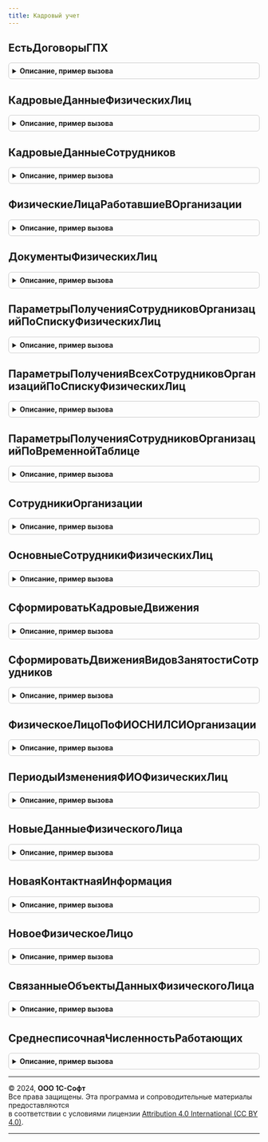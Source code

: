 ```yaml
---
title: Кадровый учет
---
```



## ЕстьДоговорыГПХ
<details style="margin: 1em 0; padding: 0.5em; border: 1px solid #ccc; border-radius: 6px;">

<summary style="font-weight: bold; cursor: pointer;">Описание, пример вызова</summary>

```bsl

Функция ЕстьДоговорыГПХ(ФизическоеЛицо, Организация = Неопределено, НачалоПериода = Неопределено) Экспорт
```

Пример вызова
```bsl
Результат = КадровыйУчет.ЕстьДоговорыГПХ(ФизическоеЛицо, Организация, НачалоПериода);
```
</details>

## КадровыеДанныеФизическихЛиц
<details style="margin: 1em 0; padding: 0.5em; border: 1px solid #ccc; border-radius: 6px;">

<summary style="font-weight: bold; cursor: pointer;">Описание, пример вызова</summary>

```bsl

// Возвращает таблицу значений заполненную данными физических лиц, перечисленными в
// параметре СписокНеобходимыхДанных.
//
// Параметры:
//	ТолькоРазрешенные - Булево
//  СписокФизическихЛиц - Массив ссылок на элементы справочника физические лица или
//						  СправочникСсылка.ФизическиеЛица.
//  КадровыеДанные 	- 	Строка - список полей данных, перечисленных через запятую.
//					-	Массив строк с полями данных, которые необходимо получить.
//	ДатаПолученияДанных	- дата на которую необходимо получить данные физических лиц,
//						  применимо к данным, носящим периодический характер (например - ФИО).
//						  Если дату не указывать, будут получены самые последние данные.
//
//  ПоляОтбораПериодическихДанных - Структура, в качестве ключа указывается имя таблицы, содержащей
//						  периодические данные (например ФИОФизическихЛиц, ГражданствоФизическихЛиц).
//						  В качестве значений коллекция условий отбора,
//						  соединяемых по "И" и применяемых к регистру сведений.
//						  Коллекция строки которой имеют поля.
//							 * ЛевоеЗначение - строка, имя поля регистра сведений.
//							 * ВидСравнения - строка, вид сравнения, допустимый в языке запросов.
//							 * ПравоеЗначение - значение для сравнения с полем ЛевоеЗначение.
//
//	Список полей, допустимых в параметре КадровыеДанные см. КадровыйУчетВнутренний.ЗапросВТКадровыеДанныеФизическихЛиц.
//
// Возвращаемое значение:
//   ТаблицаЗначений   - Таблица значений, содержащая обязательные поля ФизическоеЛицо, Период поля запрошенных
//						 кадровых данных.
//
Функция КадровыеДанныеФизическихЛиц(ТолькоРазрешенные, СписокФизическихЛиц, КадровыеДанные, ДатаПолученияДанных = '00010101', ПоляОтбораПериодическихДанных = Неопределено) Экспорт
```

Пример вызова
```bsl
Результат = КадровыйУчет.КадровыеДанныеФизическихЛиц(ТолькоРазрешенные, СписокФизическихЛиц, КадровыеДанные, ДатаПолученияДанных, ПоляОтбораПериодическихДанных);
```
</details>

## КадровыеДанныеСотрудников
<details style="margin: 1em 0; padding: 0.5em; border: 1px solid #ccc; border-radius: 6px;">

<summary style="font-weight: bold; cursor: pointer;">Описание, пример вызова</summary>

```bsl

// Возвращает таблицу значений заполненную данными сотрудников, перечисленными в
// параметре СписокНеобходимыхДанных.
//
// Параметры:
//	ТолькоРазрешенные - Булево
//  СписокСотрудников - Массив ссылок на элементы справочника сотрудники или
//						  СправочникСсылка.Сотрудники.
//  КадровыеДанные - 	Строка - список полей данных, перечисленных через запятую
//						или Массив строк с полями данных, которые необходимо получить.
//	ДатаПолученияДанных	- дата на которую необходимо получить данные сотрудников,
//						применимо к данным, носящим периодический характер.
//						Если дату не указывать, будут получены самые последние данные.
//
//
//  ПоляОтбораПериодическихДанных - Структура, в качестве ключа указывается имя таблицы, содержащей
//									периодические данные (например ФИОФизическихЛиц, ГражданствоФизическихЛиц).
//									В качестве значений коллекция условий отбора,
//									соединяемых по "И" и применяемых к регистру сведений.
//									Коллекция строки которой имеют поля.
//										* ЛевоеЗначение - строка, имя поля регистра сведений.
//										* ВидСравнения - строка, вид сравнения, допустимый в языке запросов.
//										* ПравоеЗначение - значение для сравнения с полем ЛевоеЗначение.
//
//	Список полей, допустимых в параметре КадровыеДанные см. КадровыйУчетВнутренний.ЗапросВТКадровыеДанныеСотрудников.
//
// Возвращаемое значение:
//   ТаблицаЗначений   - Таблица значений, содержащая запрошенные данные.
//
Функция КадровыеДанныеСотрудников(ТолькоРазрешенные, СписокСотрудников, КадровыеДанные, ДатаПолученияДанных = '00010101', ПоляОтбораПериодическихДанных = Неопределено, ФормироватьСПериодичностьДень = Истина) Экспорт
```

Пример вызова
```bsl
Результат = КадровыйУчет.КадровыеДанныеСотрудников(ТолькоРазрешенные, СписокСотрудников, КадровыеДанные, ДатаПолученияДанных, ПоляОтбораПериодическихДанных, ФормироватьСПериодичностьДень);
```
</details>

## ФизическиеЛицаРаботавшиеВОрганизации
<details style="margin: 1em 0; padding: 0.5em; border: 1px solid #ccc; border-radius: 6px;">

<summary style="font-weight: bold; cursor: pointer;">Описание, пример вызова</summary>

```bsl

// Возвращает таблицу значений заполненную физическими лицами, работавшими в организации в
// заданном периоде.
//
// Параметры:
//	ТолькоРазрешенные - Булево
//  Организация - СправочникСсылка.Организации - организация по которой необходимо отобрать работавших
//				  в ней физических лиц.
//	НачалоПериода 		- Дата
//	ОкончаниеПериода 	- Дата
//  Подразделение - СправочникСсылка.ПодразделенияОрганизаций - подразделение, по которому необходимо отобрать
//					работавших физических лиц. Если подразделение не указывать - будут отобраны физические
//					лица по всей организации.
//
// Возвращаемое значение:
//   ТаблицаЗначений   - Таблица значений, содержащая поля Период (Дата, соответствует указанному параметру
//                       ОкончаниеПериода) и ФизическоеЛицо.
//
Функция ФизическиеЛицаРаботавшиеВОрганизации(ТолькоРазрешенные, Организация, НачалоПериода, ОкончаниеПериода, Подразделение = Неопределено) Экспорт
```

Пример вызова
```bsl
Результат = КадровыйУчет.ФизическиеЛицаРаботавшиеВОрганизации(ТолькоРазрешенные, Организация, НачалоПериода, ОкончаниеПериода, Подразделение);
```
</details>

## ДокументыФизическихЛиц
<details style="margin: 1em 0; padding: 0.5em; border: 1px solid #ccc; border-radius: 6px;">

<summary style="font-weight: bold; cursor: pointer;">Описание, пример вызова</summary>

```bsl

// Возвращает таблицу значений заполненную данными документов физических лиц.
//
// Параметры:
//  СписокФизическихЛиц - Массив ссылок на элементы справочника физические лица или
//						  СправочникСсылка.ФизическиеЛица.
//	ТолькоРазрешенные - Булево
//  ВидДокумента		- СправочникСсылка.ВидыДокументовФизическихЛиц, вид необходимого
//						  документа.
//	ДатаПолученияДанных	- дата на которую необходимо получить данные документов физических лиц,
//						если дату не указывать, данные будут получены на текущую дату.
//
// Возвращаемое значение:
//   ТаблицаЗначений   - Таблица значений, содержащая поля.
//						Период - Дата
//						ФизическоеЛицо - СправочникСсылка.ФизическиеЛица
//						ВидДокумента - СправочникСсылка.ВидыДокументовФизическихЛиц
//						Серия - Строка
//						Номер - Строка
//						ДатаВыдачи - Дата
//						КемВыдан Строка
//						КодПодразделения - Строка
//						ЯвляетсяДокументомУдостоверяющимЛичность - Булево
//						Представление - Строка
//
Функция ДокументыФизическихЛиц(СписокФизическихЛиц, ТолькоРазрешенные, ВидДокумента = Неопределено, ДатаПолученияДанных = Неопределено) Экспорт
```

Пример вызова
```bsl
Результат = КадровыйУчет.ДокументыФизическихЛиц(СписокФизическихЛиц, ТолькоРазрешенные, ВидДокумента, ДатаПолученияДанных);
```
</details>

## ПараметрыПолученияСотрудниковОрганизацийПоСпискуФизическихЛиц
<details style="margin: 1em 0; padding: 0.5em; border: 1px solid #ccc; border-radius: 6px;">

<summary style="font-weight: bold; cursor: pointer;">Описание, пример вызова</summary>

```bsl

// Различаются следующие подмножества сотрудников:
//		* Сотрудники принятые только по трудовым договорам (1).
//		* Сотрудники с которыми только заключен договор ГПХ (2).
//		* Сотрудники принятые по трудовым договорам ИС которыми заключены договоры ГПХ (3).
//
// Для получения сотрудников используются параметры:
//		* РаботникиПоТрудовымДоговорам.
//		* РаботникиПоДоговорамГПХ.
//
// Поддерживаются следующие сочетания параметров:
//
//		РаботникиПоТрудовымДоговорам = Истина
//		РаботникиПоДоговорамГПХ = Ложь
//			В выборку войдет только 1 подмножество сотрудников.
//
//		РаботникиПоТрудовымДоговорам = Истина
//		РаботникиПоДоговорамГПХ = Неопределено
//			В выборку войдут 1 и 3 подмножества сотрудников.
//
//		РаботникиПоТрудовымДоговорам = Истина
//		РаботникиПоДоговорамГПХ = Истина
//			В выборку войдут 1,2 и 3 подмножества сотрудников.
//
//		РаботникиПоТрудовымДоговорам = Неопределено
//		РаботникиПоДоговорамГПХ = Истина
//			В выборку войдут 2 и 3 подмножества сотрудников.
//
//		РаботникиПоТрудовымДоговорам = Ложь
//		РаботникиПоДоговорамГПХ = Истина
//			В выборку войдет только 2 подмножество сотрудников.
//
//		РаботникиПоТрудовымДоговорам = Ложь
//		РаботникиПоДоговорамГПХ = Ложь
//			Сформирует пустую таблицу.
//
// При другом сочетании параметров будет вызвано исключение.
//
// Различаются следующие сочетания:
//		РаботникиПоТрудовымДоговорам = Истина
//		ПодработкиСотрудниковПоТрудовымДоговорам = Ложь
//			В выборку попадут только головные сотрудники.
//
//		РаботникиПоТрудовымДоговорам = Истина
//		ПодработкиСотрудниковПоТрудовымДоговорам = Истина
//			В выборку попадут как головные сотрудники, так и подработки.
//
//		РаботникиПоТрудовымДоговорам = Неопределено
//		ПодработкиСотрудниковПоТрудовымДоговорам = Истина
//			В выборку попадут только подработки.
//
// При значении параметра РаботникиПоТрудовымДоговорам = Ложь, значение параметра
// ПодработкиСотрудниковПоТрудовымДоговорам игнорируется. Т.е. в выборку не попадут
// ни головные сотрудники ни подработки.
//
// При отборе подработок учитываются те же параметры отбора по периоду, организации
// и подразделению, что применяются для отбора головных сотрудников.

// Возвращает структуру параметров для СоздатьВТСотрудникиОрганизаций. Позволяет формировать списки
// сотрудников с различными сочетаниями трудовых отношений.
//
// Возвращаемое значение:
//	Структура - Содержит ключи:
//				* Организация 		- СправочникСсылка.Организации, если параметр опустить в таблицу войдут все сотрудник
//										независимо от организации.
//				* ОтбиратьПоГоловнойОрганизации - если Истина, то отбор по головной организации, иначе по текущей организации.
//													По умолчанию - ЛОЖЬ
//				* Подразделение 		- СправочникСсылка.ПодразделенияОрганизаций, в таблицу войдут сотрудники указанного подразделения
//										и всех подразделений, подчиненных указанному, если параметр опустить в таблицу войдут все сотрудники.
//				* СписокФизическихЛиц - Массив ссылок на элементы справочника ФизическиеЛица, если параметр опустить,
//										в таблицу войдут сотрудники всех физических лиц когда либо работавших в Организации.
//				* НачалоПериода 		- Дата, значение по умолчанию '00010101'. Если параметр устанавливается, параметр ОкончаниеПериода
//										обязателен к заполнению.
//				* ОкончаниеПериода	- Дата, значение по умолчанию '00010101'. При установке должно выполняться условие
//										ОкончаниеПериода >= НачалоПериода. Используется для выборки кадровых данных сотрудников, если
//										параметр не указан, выборка будет производиться на текущую дату сеанса.
//				* КадровыеДанные		- Строка, содержит список полей кадровых данных, см. описание к функции КадровыеДанныеСотрудников.
//										См. описание параметра КадровыеДанные функции КадровыйУчетВнутренний.ЗапросВТКадровыеДанныеСотрудников.
//				* Отборы				- Массив, структур описывающих отборы сотрудников
//										см. ЗарплатаКадрыОбщиеНаборыДанных.ДобавитьВКоллекциюОтбор,
//										допустимые отборы описаны см. КритерииПоискаСотрудниковПоКоллекцииОтборов.
//				* РаботникиПоТрудовымДоговорам				- Булево, Неопределено (Истина - работник по ТД, Ложь - не работает по ТД
//																Неопределено - неважно наличие ТД).
//				* ПодработкиРаботниковПоТрудовымДоговорам	- Булево.
//				* РаботникиПоДоговорамГПХ					- Булево, Неопределено (Истина - есть действующие договоры ГПХ, Ложь - нет
//																действующих договоров ГПХ, Неопределено - неважно наличие действующего
//																договора ГПХ).
//				* ВыбрасыватьИсключениеДоступа				- Булево, если Ложь будут проверяться право чтения к таблицам из которых
//																получаются данные и если такого права нет - запросы выполняться не будут
//
Функция ПараметрыПолученияСотрудниковОрганизацийПоСпискуФизическихЛиц() Экспорт
```

Пример вызова
```bsl
Результат = КадровыйУчет.ПараметрыПолученияСотрудниковОрганизацийПоСпискуФизическихЛиц() 
```
</details>

## ПараметрыПолученияВсехСотрудниковОрганизацийПоСпискуФизическихЛиц
<details style="margin: 1em 0; padding: 0.5em; border: 1px solid #ccc; border-radius: 6px;">

<summary style="font-weight: bold; cursor: pointer;">Описание, пример вызова</summary>

```bsl

// Возвращает структуру параметров для СоздатьВТСотрудникиОрганизаций.
//
// Возвращаемое значение:
//   Структура - Содержит ключи:
//				Организация 		- СправочникСсылка.Организации, если параметр опустить в таблицу войдут все сотрудник
//										независимо от организации.
//				ОтбиратьПоГоловнойОрганизации - если Истина, то отбор по головной организации, иначе по текущей организации.
//												По умолчанию - ЛОЖЬ
//				Подразделение 		- СправочникСсылка.ПодразделенияОрганизаций, в таблицу войдут сотрудники указанного подразделения
//										и всех подразделений, подчиненных указанному, если параметр опустить в таблицу войдут все сотрудники.
//				СписокФизическихЛиц - Массив ссылок на элементы справочника ФизическиеЛица, если параметр опустить,
//										в таблицу войдут сотрудники всех физических лиц когда либо работавших в Организации.
//				НачалоПериода 		- Дата, значение по умолчанию '00010101'. Если параметр устанавливается, параметр ОкончаниеПериода
//										обязателен к заполнению.
//				ОкончаниеПериода	- Дата, значение по умолчанию '00010101'. При установке должно выполняться условие
//										ОкончаниеПериода >= НачалоПериода. Используется для выборки кадровых данных сотрудников, если
//										параметр не указан, выборка будет производиться на текущую дату сеанса.
//				КадровыеДанные		- Строка, содержит список полей кадровых данных, см. описание к функции КадровыеДанныеСотрудников.
//				Отборы				- Массив, структур описывающих отборы сотрудников
//										см. ЗарплатаКадрыОбщиеНаборыДанных.ДобавитьВКоллекциюОтбор,
//										допустимые отборы описаны см. КритерииПоискаСотрудниковПоКоллекцииОтборов.
//
Функция ПараметрыПолученияВсехСотрудниковОрганизацийПоСпискуФизическихЛиц() Экспорт
```

Пример вызова
```bsl
Результат = КадровыйУчет.ПараметрыПолученияВсехСотрудниковОрганизацийПоСпискуФизическихЛиц() 
```
</details>

## ПараметрыПолученияСотрудниковОрганизацийПоВременнойТаблице
<details style="margin: 1em 0; padding: 0.5em; border: 1px solid #ccc; border-radius: 6px;">

<summary style="font-weight: bold; cursor: pointer;">Описание, пример вызова</summary>

```bsl

// Возвращает структуру параметров для СоздатьВТСотрудникиОрганизаций.
//
// Возвращаемое значение:
//	Структура - Содержит ключи:
//				* Организация 		- СправочникСсылка.Организации, если параметр опустить в таблицу войдут все сотрудник
//										независимо от организации.
//				* ОтбиратьПоГоловнойОрганизации - если Истина, то отбор по головной организации, иначе по текущей организации.
//													По умолчанию - ЛОЖЬ
//				* Подразделение 		- СправочникСсылка.ПодразделенияОрганизаций, в таблицу войдут сотрудники указанного подразделения
//										и всех подразделений, подчиненных указанному, если параметр опустить в таблицу войдут все сотрудники.
//				* ИмяВТФизическиеЛица - Строка, имя временной таблицы, содержащей физические лица (по умолчанию "ВТФизическиеЛица").
//				* ИмяПоляФизическоеЛицо - Строка, имя поля - Физическое лицо (по умолчанию "ФизическоеЛицо").
//				* НачалоПериода 		- Дата, значение по умолчанию '00010101'. Если параметр устанавливается, параметр ОкончаниеПериода
//										обязателен к заполнению.
//				* ОкончаниеПериода 	- Дата, значение по умолчанию '00010101'. При установке должно выполняться условие
//										ОкончаниеПериода >= НачалоПериода. Используется для выборки кадровых данных сотрудников, если
//										параметр не указан, выборка будет производиться на текущую дату сеанса.
//				* КадровыеДанные 		- Строка, содержит список полей кадровых данных, см. описание к функции КадровыеДанныеСотрудников.
//				* Отборы				- Массив, структур описывающих отборы сотрудников
//										см. ЗарплатаКадрыОбщиеНаборыДанных.ДобавитьВКоллекциюОтбор,
//										допустимые отборы описаны см. КритерииПоискаСотрудниковПоКоллекцииОтборов.
//				* РаботникиПоТрудовымДоговорам 				- Булево, Неопределено (Истина - работник по ТД, Ложь - не работает по ТД
//																Неопределено - неважно наличие ТД).
//				* ПодработкиРаботниковПоТрудовымДоговорам 	- Булево.
//				* РаботникиПоДоговорамГПХ 					- Булево, Неопределено (Истина - есть действующие договоры ГПХ, Ложь - нет
//																действующих договоров ГПХ, Неопределено - неважно наличие действующего
//																договора ГПХ).
//
Функция ПараметрыПолученияСотрудниковОрганизацийПоВременнойТаблице() Экспорт
```

Пример вызова
```bsl
Результат = КадровыйУчет.ПараметрыПолученияСотрудниковОрганизацийПоВременнойТаблице() 
```
</details>

## СотрудникиОрганизации
<details style="margin: 1em 0; padding: 0.5em; border: 1px solid #ccc; border-radius: 6px;">

<summary style="font-weight: bold; cursor: pointer;">Описание, пример вызова</summary>

```bsl

// Возвращает таблицу значений, заполненную сотрудниками.
//
// Параметры:
//	ТолькоРазрешенные - Булево
//	Параметры - Структура, подготовленная с помощью методов
//	            ПараметрыПолученияСотрудниковОрганизацийПоСпискуФизическихЛиц,
//	            ПараметрыПолученияСотрудниковОрганизацийПоВременнойТаблице
//
// Возвращаемое значение:
//   ТаблицаЗначений   - Таблица значений, содержащая поля
//							* Период 			- Дата, равен значению ключа ОкончаниеПериода параметра Параметры
//						 	* Сотрудник			- СправочникСсылка.Сотрудники
//							* ФизическоеЛицо	- СправочникСсылка.ФизическиеЛица
//							<кадровые данные>	- указанные в ключе КадровыеДанные параметра Параметры.
//
Функция СотрудникиОрганизации(ТолькоРазрешенные, Параметры) Экспорт
```

Пример вызова
```bsl
Результат = КадровыйУчет.СотрудникиОрганизации(ТолькоРазрешенные, Параметры) 
```
</details>

## ОсновныеСотрудникиФизическихЛиц
<details style="margin: 1em 0; padding: 0.5em; border: 1px solid #ccc; border-radius: 6px;">

<summary style="font-weight: bold; cursor: pointer;">Описание, пример вызова</summary>

```bsl

// Возвращает таблицу значений содержащую поля ФизическоеЛицо и Сотрудник. Сотрудник отбирается по принципам:
//		- Работает на указанный период.
//		- Выбирается сотрудник, работающий по основному месту работы, если такового не существует, выбирается
//			сотрудник, работающий по совместительству, принятый на наиболее раннюю дату.
//
// Параметры:
//			СписокФизическихЛиц - Массив ссылок на элементы справочника ФизическиеЛица или
//								- СправочникСсылка.ФизическиеЛица
//								- Неопределено - в таблицу войдут "основные" сотрудники всех
//									физических лиц когда либо работавших в организации.
//			ТолькоРазрешенные	- Булево
//			Организация			- СправочникСсылка.Организации
//			Период				- Дата
//
//
// Возвращаемое значение:
//   ТаблицаЗначений   - Таблица значений, содержащая поля Сотрудник и соответствующее сотруднику ФизическоеЛицо.
//
Функция ОсновныеСотрудникиФизическихЛиц(СписокФизическихЛиц, ТолькоРазрешенные, Организация, Период) Экспорт
```

Пример вызова
```bsl
Результат = КадровыйУчет.ОсновныеСотрудникиФизическихЛиц(СписокФизическихЛиц, ТолькоРазрешенные, Организация, Период) 
```
</details>

## СформироватьКадровыеДвижения
<details style="margin: 1em 0; padding: 0.5em; border: 1px solid #ccc; border-radius: 6px;">

<summary style="font-weight: bold; cursor: pointer;">Описание, пример вызова</summary>

```bsl

// Заполняет кадровые движения документа
//		КадроваяИсторияСотрудников
//
// Параметры:
//  РегистраторОбъект
//	Движения - коллекция движений, в которой необходимо заполнить кадровые движения.
//	КадровыеДвижения - таблица значений с полями:
//		ДатаСобытия
//		ВидСобытия - Перечисление.ВидыКадровыхСобытий
//		Сотрудник
//		ГоловнаяОрганизация
//		Организация
//		Подразделение
//		Должность
//		ВидЗанятости
//	ТолькоБронированиеПозиции	- Булево
//	Записывать					- Булево
//
Процедура СформироватьКадровыеДвижения(РегистраторОбъект, Движения, КадровыеДвижения, ТолькоБронированиеПозиции = Ложь, Записывать = Истина) Экспорт
```

Пример вызова
```bsl
КадровыйУчет.СформироватьКадровыеДвижения(РегистраторОбъект, Движения, КадровыеДвижения, ТолькоБронированиеПозиции, Записывать);
```
</details>

## СформироватьДвиженияВидовЗанятостиСотрудников
<details style="margin: 1em 0; padding: 0.5em; border: 1px solid #ccc; border-radius: 6px;">

<summary style="font-weight: bold; cursor: pointer;">Описание, пример вызова</summary>

```bsl

// Заполняет движения документа по регистру сведений ВидыЗанятостиСотрудников
//
// Параметры:
//	Движения						- коллекция движений, в которой необходимо заполнить кадровые движения.
//	КоллекцияДвиженийВидовЗанятости - таблица значений с полями:
//		Сотрудник
//		ГоловнаяОрганизация
//		ФизическоеЛицо
//		ВидЗанятости
//		ДействуетДо
//	Записывать						- Булево
//
Процедура СформироватьДвиженияВидовЗанятостиСотрудников(Движения, КоллекцияВидовЗанятости, Записывать = Истина) Экспорт
```

Пример вызова
```bsl
КадровыйУчет.СформироватьДвиженияВидовЗанятостиСотрудников(Движения, КоллекцияВидовЗанятости, Записывать);
```
</details>

## ФизическоеЛицоПоФИОСНИЛСИОрганизации
<details style="margin: 1em 0; padding: 0.5em; border: 1px solid #ccc; border-radius: 6px;">

<summary style="font-weight: bold; cursor: pointer;">Описание, пример вызова</summary>

```bsl

// Функция возвращает ссылку на физическое лицо, найденное по переданным фамилии, имени, отчеству СНИЛС и организации
// (см. функцию ЭлектронныйДокументооборотСКонтролирующимиОрганамиВызовСервераПереопределяемый.ФизЛицоПоФИО).
//
// Параметры:
//  Фамилия		- Строка - Фамилия физического лица.
//  Имя			- Строка - Имя физического лица.
//  Отчество	- Строка - Отчество физического лица.
//  СНИЛС		- Строка - СНИЛС физического лица.
//  Организация - СправочникСсылка.Организации - организация, в которой работает физическое лицо.
//
// Возвращаемое значение:
//   СправочникСсылка.ФизическиеЛица
//
Функция ФизическоеЛицоПоФИОСНИЛСИОрганизации(Фамилия, Имя, Отчество, СНИЛС, Организация) Экспорт
```

Пример вызова
```bsl
Результат = КадровыйУчет.ФизическоеЛицоПоФИОСНИЛСИОрганизации(Фамилия, Имя, Отчество, СНИЛС, Организация) 
```
</details>

## ПериодыИзмененияФИОФизическихЛиц
<details style="margin: 1em 0; padding: 0.5em; border: 1px solid #ccc; border-radius: 6px;">

<summary style="font-weight: bold; cursor: pointer;">Описание, пример вызова</summary>

```bsl

// Возвращает таблицу значений в строках которой содержится информация о периодах
// изменения (регистрации) фамилии, имени и отчества физических лиц.
//
// Параметры:
//		СписокФизическихЛиц - Массив, ссылок справочника ФизическиеЛица
//							- СправочникСсылка.ФизическиеЛица.
//
// Возвращаемое значение:
//		ТаблицаЗначений - содержит колонки:
//			* Период			- Дата
//			* ФизическоеЛицо	- СправочникСсылка.ФизическиеЛица
//			* Фамилия			- Строка
//			* Имя				- Строка
//			* Отчество			- Строка
//
Функция ПериодыИзмененияФИОФизическихЛиц(СписокФизическихЛиц) Экспорт
```

Пример вызова
```bsl
Результат = КадровыйУчет.ПериодыИзмененияФИОФизическихЛиц(СписокФизическихЛиц) 
```
</details>

## НовыеДанныеФизическогоЛица
<details style="margin: 1em 0; padding: 0.5em; border: 1px solid #ccc; border-radius: 6px;">

<summary style="font-weight: bold; cursor: pointer;">Описание, пример вызова</summary>

```bsl

// Возвращает новую структуру для заполнения данных физического лица.
//
// Возвращаемое значение:
//  Структура:
//    * Фамилия - Строка -
//    * Имя - Строка -
//    * Отчество - Строка -
//    * ДатаРождения - Дата -
//    * МестоРождения - Строка -
//    * ИНН - Строка -
//    * СтраховойНомерПФР - Строка -
//    * Пол - ПеречислениеСсылка.ПолФизическогоЛица -
//    * ИмеетНаучныеТруды - Булево -
//    * ИмеетИзобретения - Булево -
//    * ДатаРегистрации - Дата -
//    * ЛьготаПриНачисленииПособий - ПеречислениеСсылка.ОснованияФинансированияПособияФедеральнымБюджетом -
//    * ОтношениеКОсобойЗоне - ПеречислениеСсылка.ОтношениеКОсобойЗоне -
//    * ВидОсобойЗоны - ПеречислениеСсылка.ВидыОсобойЗоныПроживанияРаботы -
//    * ПостоянноПроживалВКрыму18Марта2014Года - Булево -
//    * ПрименяетсяФЗ_20_2023 - Булево -
//    * АдресФотографии - Строка, УникальныйИдентификатор -
//    * ГруппаДоступа - СправочникСсылка.ГруппыДоступаФизическихЛиц -
//    * Образование - ТаблицаЗначений
//    * СостояниеВБраке - Массив из Структура
//    * Гражданство - Массив из Структура: см. РегистрыСведений.ГражданствоФизическихЛиц.НовоеГражданство
//    * ТрудоваяДеятельность - Массив из Структура:
//    * ЗнаниеЯзыков - Массив из Структура:
//    * УченыеСтепени - Массив из Структура:
//    * КонтактнаяИнформация - Массив из Структура: см. НоваяКонтактнаяИнформация
Функция НовыеДанныеФизическогоЛица() Экспорт
```

Пример вызова
```bsl
Результат = КадровыйУчет.НовыеДанныеФизическогоЛица() 
```
</details>

## НоваяКонтактнаяИнформация
<details style="margin: 1em 0; padding: 0.5em; border: 1px solid #ccc; border-radius: 6px;">

<summary style="font-weight: bold; cursor: pointer;">Описание, пример вызова</summary>

```bsl

// Новая контактная информация.
//
// Возвращаемое значение:
//  Структура - Новая контактная информация:
//    * ЗначенияПолей - Строка -
//    * ВидИнформации - СправочникСсылка.ВидыКонтактнойИнформации -
//    * ТипИнформации - ПеречислениеСсылка.ТипыКонтактнойИнформации -
Функция НоваяКонтактнаяИнформация() Экспорт
```

Пример вызова
```bsl
Результат = КадровыйУчет.НоваяКонтактнаяИнформация() 
```
</details>

## НовоеФизическоеЛицо
<details style="margin: 1em 0; padding: 0.5em; border: 1px solid #ccc; border-radius: 6px;">

<summary style="font-weight: bold; cursor: pointer;">Описание, пример вызова</summary>

```bsl

// Возвращает объект справочника ФизическиеЛица, созданный по переданным фамилии,
// имени, отчеству и другим данным (см. параметр ДанныеФизическогоЛица).
//
// Параметры:
//	ФИО - Строка,Структура:
//		* Фамилия - Строка
//		* Имя - Строка
//		* Отчество	- Строка
//	ДанныеФизическогоЛица - Структура: см. НовыеДанныеФизическогоЛица
//	ПериодДанных - Дата - дата, на которую будет зарегистрирована запись о ФИО
//	Записывать - Булево - если Истина, то физическое лицо будет записано
//
// Возвращаемое значение:
//		СправочникОбъект.ФизическиеЛица
//
Функция НовоеФизическоеЛицо(Знач ФИО, Знач ДанныеФизическогоЛица = Неопределено, Знач ПериодДанных = Неопределено, Экспорт
```

Пример вызова
```bsl
Результат = КадровыйУчет.НовоеФизическоеЛицо(ФИО, ДанныеФизическогоЛица, ПериодДанных, );
```
</details>

## СвязанныеОбъектыДанныхФизическогоЛица
<details style="margin: 1em 0; padding: 0.5em; border: 1px solid #ccc; border-radius: 6px;">

<summary style="font-weight: bold; cursor: pointer;">Описание, пример вызова</summary>

```bsl

// Связанные объекты данных физического лица.
//
// Параметры:
//  ДанныеФизическогоЛица - Структура: см. НовыеДанныеФизическогоЛица
//
// Возвращаемое значение:
//  Структура:
//    * Гражданство - Массив из Структура: см. РегистрыСведений.ГражданствоФизическихЛиц.НовоеГражданство
//    * Образование - ТаблицаЗначений:  см. Справочники.ОбразованиеФизическихЛиц.НовыеДанныеОбОбразовании
//    * СостояниеВБраке - Массив из Структура: см. РегистрыСведений.СостоянияВБракеФизическихЛиц.НовоеСостояниеВБраке
//    * ТрудоваяДеятельность - Массив из Структура: см. РегистрыСведений.ТрудоваяДеятельностьФизическихЛиц.НоваяТрудоваяДеятельность
//    * ЗнаниеЯзыков - Массив из Структура: см. РегистрыСведений.ЗнаниеЯзыковФизическихЛиц.НовоеЗнаниеЯзыка
//    * УченыеСтепени - Массив из Структура
//    * АдресФотографии - Строка -
Функция СвязанныеОбъектыДанныхФизическогоЛица(ДанныеФизическогоЛица) Экспорт
```

Пример вызова
```bsl
Результат = КадровыйУчет.СвязанныеОбъектыДанныхФизическогоЛица(ДанныеФизическогоЛица) 
```
</details>

## СреднесписочнаяЧисленностьРаботающих
<details style="margin: 1em 0; padding: 0.5em; border: 1px solid #ccc; border-radius: 6px;">

<summary style="font-weight: bold; cursor: pointer;">Описание, пример вызова</summary>

```bsl

// Функция рассчитывает численность всех работников, женщин и инвалидов.
// При этом за переданный период считается среднесписочная численность,
// а на конец заданного периода - списочная численность.
//
// Параметры:
//		Организация		- СправочникСсылка.Организации
//		НачалоПериода	- Дата
//		КонецПериода	- Дата
//
// Возвращаемое значение:
//		Структура - см. СтатистикаПерсонала.ДанныеОЧисленности
//
Функция СреднесписочнаяЧисленностьРаботающих(Организация, НачалоПериода, КонецПериода, ПоГоловнойОрганизации = Ложь, Точность =0) Экспорт
```

Пример вызова
```bsl
Результат = КадровыйУчет.СреднесписочнаяЧисленностьРаботающих(Организация, НачалоПериода, КонецПериода, ПоГоловнойОрганизации, Точность);
```
</details>

---

© 2024, **ООО 1С-Софт**  
Все права защищены. Эта программа и сопроводительные материалы предоставляются  
в соответствии с условиями лицензии [Attribution 4.0 International (CC BY 4.0)](https://creativecommons.org/licenses/by/4.0/legalcode).

---
